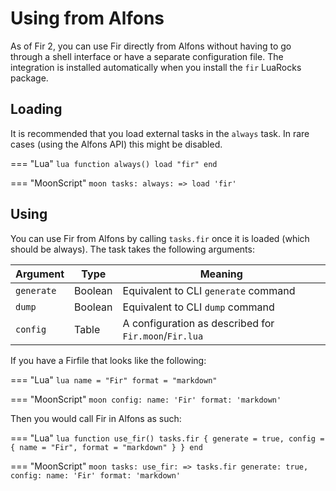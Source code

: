 # Using from Alfons

As of Fir 2, you can use Fir directly from Alfons without having to go through a shell interface or have a separate configuration file.
The integration is installed automatically when you install the `fir` LuaRocks package.

## Loading

It is recommended that you load external tasks in the `always` task. In rare cases (using the Alfons API) this might be disabled.

=== "Lua"
    ```lua
    function always()
      load "fir"
    end
    ```

=== "MoonScript"
    ```moon
    tasks:
      always: => load 'fir'
    ```

## Using

You can use Fir from Alfons by calling `tasks.fir` once it is loaded (which should be always). The task takes the following arguments:

| **Argument** | **Type** | **Meaning** |
|--|--|--|
| `generate` | Boolean | Equivalent to CLI `generate` command |
| `dump` | Boolean | Equivalent to CLI `dump` command |
| `config` | Table | A configuration as described for `Fir.moon`/`Fir.lua` |

If you have a Firfile that looks like the following:

=== "Lua"
    ```lua
    name = "Fir"
    format = "markdown"
    ```

=== "MoonScript"
    ```moon
    config:
      name: 'Fir'
      format: 'markdown'
    ```

Then you would call Fir in Alfons as such:

=== "Lua"
    ```lua
    function use_fir()
      tasks.fir {
        generate = true,
        config = {
          name = "Fir",
          format = "markdown"
        }
      }
    end
    ```

=== "MoonScript"
    ```moon
    tasks:
      use_fir: =>
        tasks.fir generate: true, config:
          name: 'Fir'
          format: 'markdown'
    ```
